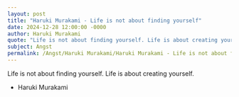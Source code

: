 ```yaml
---
layout: post
title: "Haruki Murakami - Life is not about finding yourself"
date: 2024-12-28 12:00:00 -0000
author: Haruki Murakami
quote: "Life is not about finding yourself. Life is about creating yourself."
subject: Angst
permalink: /Angst/Haruki Murakami/Haruki Murakami - Life is not about finding yourself
---
```


Life is not about finding yourself. Life is about creating yourself.

- Haruki Murakami
